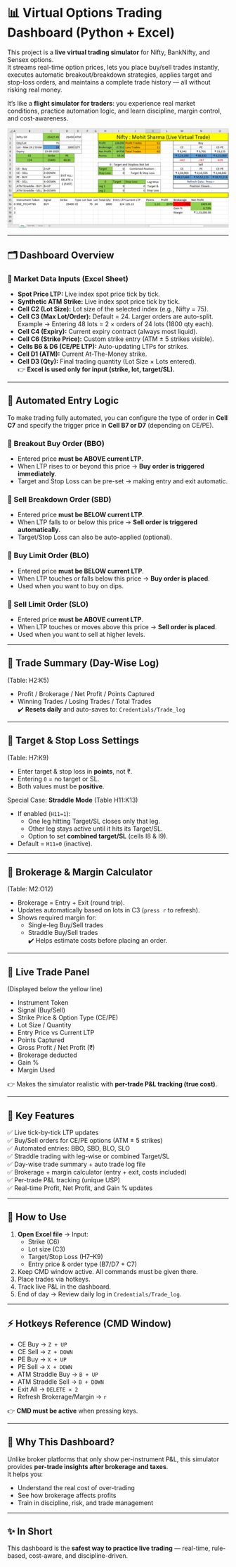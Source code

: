 # 📊 Virtual Options Trading Dashboard (Python + Excel)

This project is a **live virtual trading simulator** for Nifty, BankNifty, and Sensex options.  
It streams real-time option prices, lets you place buy/sell trades instantly, executes automatic breakout/breakdown strategies, applies target and stop-loss orders, and maintains a complete trade history — all without risking real money.

It’s like a **flight simulator for traders**: you experience real market conditions, practice automation logic, and learn discipline, margin control, and cost-awareness.

![Dashboard](Images/Dashboard.jpg)

---

## 🗂 Dashboard Overview

### 🔹 Market Data Inputs (Excel Sheet)
- **Spot Price LTP:** Live index spot price tick by tick.
- **Synthetic ATM Strike:** Live index spot price tick by tick.
- **Cell C2 (Lot Size):** Lot size of the selected index (e.g., Nifty = 75).
- **Cell C3 (Max Lot/Order):** Default = 24. Larger orders are auto-split.  
  Example → Entering 48 lots = 2 × orders of 24 lots (1800 qty each).
- **Cell C4 (Expiry):** Current expiry contract (always most liquid).
- **Cell C6 (Strike Price):** Custom strike entry (ATM ± 5 strikes visible).
- **Cells B6 & D6 (CE/PE LTP):** Auto-updating LTPs for strikes.
- **Cell D1 (ATM):** Current At-The-Money strike.
- **Cell D3 (Qty):** Final trading quantity (Lot Size × Lots entered).  
👉 **Excel is used only for input (strike, lot, target/SL).**

---

## 🔀 Automated Entry Logic

To make trading fully automated, you can configure the type of order in **Cell C7** and specify the trigger price in **Cell B7 or D7** (depending on CE/PE).

### 🔹 Breakout Buy Order (BBO)
- Entered price **must be ABOVE current LTP**.  
- When LTP rises to or beyond this price → **Buy order is triggered immediately**.  
- Target and Stop Loss can be pre-set → making entry and exit automatic.

### 🔹 Sell Breakdown Order (SBD)
- Entered price **must be BELOW current LTP**.  
- When LTP falls to or below this price → **Sell order is triggered automatically**.  
- Target/Stop Loss can also be auto-applied (optional).

### 🔹 Buy Limit Order (BLO)
- Entered price **must be BELOW current LTP**.  
- When LTP touches or falls below this price → **Buy order is placed**.  
- Used when you want to buy on dips.

### 🔹 Sell Limit Order (SLO)
- Entered price **must be ABOVE current LTP**.  
- When LTP touches or moves above this price → **Sell order is placed**.  
- Used when you want to sell at higher levels.

---

## 🔹 Trade Summary (Day-Wise Log)
(Table: H2:K5)
- Profit / Brokerage / Net Profit / Points Captured  
- Winning Trades / Losing Trades / Total Trades  
✔️ **Resets daily** and auto-saves to: `Credentials/Trade_log`

---

## 🔹 Target & Stop Loss Settings
(Table: H7:K9)
- Enter target & stop loss in **points**, not ₹.  
- Entering `0` = no target or SL.  
- Both values must be **positive**.  

Special Case: **Straddle Mode** (Table H11:K13)  
- If enabled (`H11=1`):
  - One leg hitting Target/SL closes only that leg.
  - Other leg stays active until it hits its Target/SL.
  - Option to set **combined target/SL** (cells I8 & I9).
- Default = `H11=0` (inactive).

---

## 🔹 Brokerage & Margin Calculator
(Table: M2:O12)
- Brokerage = Entry + Exit (round trip).  
- Updates automatically based on lots in C3 (`press r` to refresh).  
- Shows required margin for:
  - Single-leg Buy/Sell trades  
  - Straddle Buy/Sell trades  
✔️ Helps estimate costs before placing an order.

---

## 🔹 Live Trade Panel
(Displayed below the yellow line)
- Instrument Token  
- Signal (Buy/Sell)  
- Strike Price & Option Type (CE/PE)  
- Lot Size / Quantity  
- Entry Price vs Current LTP  
- Points Captured  
- Gross Profit / Net Profit (₹)  
- Brokerage deducted  
- Gain %  
- Margin Used  

👉 Makes the simulator realistic with **per-trade P&L tracking (true cost)**.

---

## 🎯 Key Features
✅ Live tick-by-tick LTP updates  
✅ Buy/Sell orders for CE/PE options (ATM ± 5 strikes)  
✅ Automated entries: BBO, SBD, BLO, SLO  
✅ Straddle trading with leg-wise or combined Target/SL  
✅ Day-wise trade summary + auto trade log file  
✅ Brokerage + margin calculator (entry + exit, costs included)  
✅ Per-trade P&L tracking (unique USP)  
✅ Real-time Profit, Net Profit, and Gain % updates  

---

## 🚀 How to Use
1. **Open Excel file** → Input:
   - Strike (C6)  
   - Lot size (C3)  
   - Target/Stop Loss (H7–K9)  
   - Entry price & order type (B7/D7 + C7)  
2. Keep CMD window active. All commands must be given there.  
3. Place trades via hotkeys.  
4. Track live P&L in the dashboard.  
5. End of day → Review daily log in `Credentials/Trade_log`.

---

## ⚡ Hotkeys Reference (CMD Window)
- CE Buy → `Z + UP`  
- CE Sell → `Z + DOWN`  
- PE Buy → `X + UP`  
- PE Sell → `X + DOWN`  
- ATM Straddle Buy → `B + UP`  
- ATM Straddle Sell → `B + DOWN`  
- Exit All → `DELETE × 2`  
- Refresh Brokerage/Margin → `r`  

👉 **CMD must be active** when pressing keys.

---

## 📌 Why This Dashboard?
Unlike broker platforms that only show per-instrument P&L, this simulator provides **per-trade insights after brokerage and taxes**.  
It helps you:  
- Understand the real cost of over-trading  
- See how brokerage affects profits  
- Train in discipline, risk, and trade management  

---

## ✨ In Short
This dashboard is the **safest way to practice live trading** — real-time, rule-based, cost-aware, and discipline-driven.

